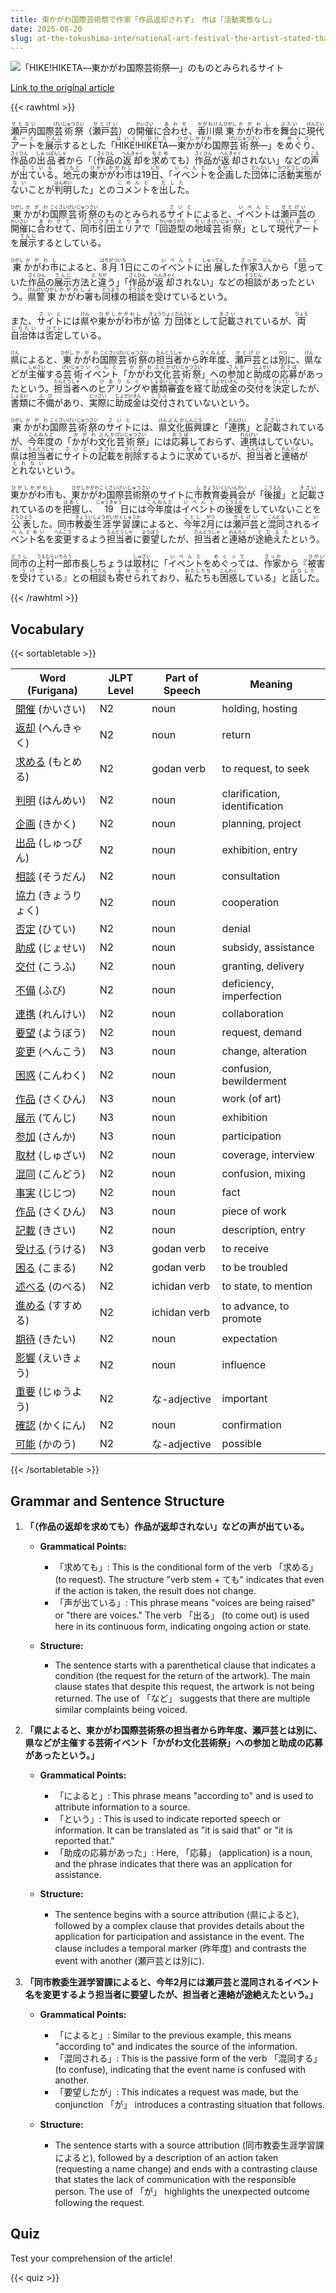 ```yaml
---
title: 東かがわ国際芸術祭で作家「作品返却されず」　市は「活動実態なし」
date: 2025-08-20
slug: at-the-tokushima-international-art-festival-the-artist-stated-that-their-work-was-not-returned-while-the-city-claimed-there-was-no-actual-activity
---
```


![「HIKE!HIKETA―東かがわ国際芸術祭―」のものとみられるサイト](https://www.asahicom.jp/imgopt/img/99d7d119c6/comm_L/AS20250820000699.jpg "「HIKE!HIKETA―東かがわ国際芸術祭―」のものとみられるサイト")

[Link to the original article](https://asahi.com/articles/AST8M7TCFT8MPLXB00BM.html?iref=comtop_7_05)

{{< rawhtml >}}
<p><ruby>瀬戸内<rt>せとない</rt></ruby>国際<ruby>芸術祭<rt>げいじゅつさい</rt></ruby>（<ruby>瀬戸芸<rt>せとげい</rt></ruby>）の<ruby>開催<rt>かいさい</rt></ruby>に<ruby>合わせ<rt>あわせ</rt></ruby>、<ruby>香川県<rt>かがわけん</rt></ruby><ruby>東<rt>ひがし</rt></ruby><ruby>かがわ市<rt>かがわし</rt></ruby>を<ruby>舞台<rt>ぶたい</rt></ruby>に<ruby>現代<rt>げんだい</rt></ruby><ruby>アート<rt>あーと</rt></ruby>を<ruby>展示<rt>てんじ</rt></ruby>するとした「<ruby>HIKE!HIKETA<rt>はいく！ひけた</rt></ruby>―<ruby>東かがわ<rt>ひがしかがわ</rt></ruby>国際<ruby>芸術祭<rt>げいじゅつさい</rt></ruby>―」を<ruby>めぐり<rt>めぐり</rt></ruby>、<ruby>作品<rt>さくひん</rt></ruby>の<ruby>出品者<rt>しゅっぱんしゃ</rt></ruby>から「（<ruby>作品<rt>さくひん</rt></ruby>の<ruby>返却<rt>へんきゃく</rt></ruby>を<ruby>求め<rt>もとめ</rt></ruby>ても）<ruby>作品<rt>さくひん</rt></ruby>が<ruby>返却<rt>へんきゃく</rt></ruby>されない」などの<ruby>声<rt>こえ</rt></ruby>が<ruby>出ている<rt>でている</rt></ruby>。<ruby>地元<rt>じもと</rt></ruby>の<ruby>東かがわ市<rt>ひがしかがわし</rt></ruby>は19<ruby>日<rt>にち</rt></ruby>、「<ruby>イベント<rt>いべんと</rt></ruby>を<ruby>企画<rt>きかく</rt></ruby>した<ruby>団体<rt>だんたい</rt></ruby>に<ruby>活動<rt>かつどう</rt></ruby><ruby>実態<rt>じったい</rt></ruby>が<ruby>ない<rt>ない</rt></ruby>ことが<ruby>判明<rt>はんめい</rt></ruby>した」との<ruby>コメント<rt>こめんと</rt></ruby>を<ruby>出した<rt>だした</rt></ruby>。</p>

<p><ruby>東<rt>ひがし</rt></ruby><ruby>かがわ<rt>かがわ</rt></ruby><ruby>国際<rt>こくさい</rt></ruby><ruby>芸術祭<rt>げいじゅつさい</rt></ruby>のものとみられる<ruby>サイト<rt>さいと</rt></ruby>によると、<ruby>イベント<rt>いべんと</rt></ruby>は<ruby>瀬戸芸<rt>せとげい</rt></ruby>の<ruby>開催<rt>かいさい</rt></ruby>に<ruby>合わせて<rt>あわせて</rt></ruby>、<ruby>同市<rt>どうし</rt></ruby><ruby>引田<rt>ひきた</rt></ruby><ruby>エリア<rt>えりあ</rt></ruby>で「<ruby>回遊型<rt>かいゆうがた</rt></ruby>の<ruby>地域<rt>ちいき</rt></ruby><ruby>芸術祭<rt>げいじゅつさい</rt></ruby>」として<ruby>現代<rt>げんだい</rt></ruby><ruby>アート<rt>あーと</rt></ruby>を<ruby>展示<rt>てんじ</rt></ruby>するとしている。</p>

<p><ruby>東<rt>ひがし</rt></ruby><ruby>かがわ市<rt>かがわし</rt></ruby>によると、<ruby>8<rt>はち</rt></ruby><ruby>月<rt>がつ</rt></ruby><ruby>1<rt>いち</rt></ruby>日にこの<ruby>イベント<rt>いべんと</rt></ruby>に<ruby>出展<rt>しゅってん</rt></ruby>した<ruby>作家<rt>さっか</rt></ruby>3<ruby>人<rt>にん</rt></ruby>から「<ruby>思<rt>おも</rt></ruby>っていた<ruby>作品<rt>さくひん</rt></ruby>の<ruby>展示<rt>てんじ</rt></ruby>方法<ruby>と<rt>と</rt></ruby><ruby>違<rt>ちが</rt></ruby>う」「<ruby>作品<rt>さくひん</rt></ruby>が<ruby>返却<rt>へんきゃく</rt></ruby>されない」などの<ruby>相談<rt>そうだん</rt></ruby>があったという。<ruby>県警<rt>けんけい</rt></ruby><ruby>東<rt>ひがし</rt></ruby><ruby>かがわ署<rt>かがわしょ</rt></ruby>も<ruby>同様<rt>どうよう</rt></ruby>の<ruby>相談<rt>そうだん</rt></ruby>を<ruby>受<rt>う</rt></ruby>けているという。</p>

<p>また、<ruby>サイト<rt>さいと</rt></ruby>には<ruby>県<rt>けん</rt></ruby>や<ruby>東かがわ市<rt>ひがしかがわし</rt></ruby>が<ruby>協力<rt>きょうりょく</rt></ruby><ruby>団体<rt>だんたい</rt></ruby>として<ruby>記載<rt>きさい</rt></ruby>されているが、<ruby>両<rt>りょう</rt></ruby><ruby>自治体<rt>じちたい</rt></ruby>は<ruby>否定<rt>ひてい</rt></ruby>している。</p>

<p><ruby>県<rt>けん</rt></ruby>によると、<ruby>東<rt>ひがし</rt></ruby><ruby>かがわ<rt>かがわ</rt></ruby><ruby>国際<rt>こくさい</rt></ruby><ruby>芸術祭<rt>げいじゅつさい</rt></ruby>の<ruby>担当者<rt>たんとうしゃ</rt></ruby>から<ruby>昨年度<rt>さくねんど</rt></ruby>、<ruby>瀬戸芸<rt>せとげい</rt></ruby>とは<ruby>別<rt>べつ</rt></ruby>に、<ruby>県<rt>けん</rt></ruby>などが<ruby>主催<rt>しゅさい</rt></ruby>する<ruby>芸術<rt>げいじゅつ</rt></ruby><ruby>イベント<rt>いべんと</rt></ruby>「<ruby>かがわ<rt>かがわ</rt></ruby><ruby>文化<rt>ぶんか</rt></ruby><ruby>芸術祭<rt>げいじゅつさい</rt></ruby>」への<ruby>参加<rt>さんか</rt></ruby>と<ruby>助成<rt>じょせい</rt></ruby>の<ruby>応募<rt>おうぼ</rt></ruby>があったという。<ruby>担当者<rt>たんとうしゃ</rt></ruby>への<ruby>ヒアリング<rt>ひありんぐ</rt></ruby>や<ruby>書類<rt>しょるい</rt></ruby><ruby>審査<rt>しんさ</rt></ruby>を<ruby>経て<rt>へて</rt></ruby><ruby>助成金<rt>じょせいきん</rt></ruby>の<ruby>交付<rt>こうふ</rt></ruby>を<ruby>決定<rt>けってい</rt></ruby>したが、<ruby>書類<rt>しょるい</rt></ruby>に<ruby>不備<rt>ふび</rt></ruby>があり、<ruby>実際<rt>じっさい</rt></ruby>に<ruby>助成金<rt>じょせいきん</rt></ruby>は<ruby>交付<rt>こうふ</rt></ruby>されていないという。</p>

<p><ruby>東<rt>ひがし</rt></ruby><ruby>かがわ<rt>かがわ</rt></ruby><ruby>国際<rt>こくさい</rt></ruby><ruby>芸術祭<rt>げいじゅつさい</rt></ruby>の<ruby>サイト<rt>さいと</rt></ruby>には、<ruby>県<rt>けん</rt></ruby><ruby>文化<rt>ぶんか</rt></ruby><ruby>振興<rt>しんこう</rt></ruby>課と「<ruby>連携<rt>れんけい</rt></ruby>」と<ruby>記載<rt>きさい</rt></ruby>されているが、<ruby>今年度<rt>こんねんど</rt></ruby>の「<ruby>かがわ<rt>かがわ</rt></ruby><ruby>文化<rt>ぶんか</rt></ruby><ruby>芸術祭<rt>げいじゅつさい</rt></ruby>」には<ruby>応募<rt>おうぼ</rt></ruby>しておらず、<ruby>連携<rt>れんけい</rt></ruby>はしていない。<ruby>県<rt>けん</rt></ruby>は<ruby>担当者<rt>たんとうしゃ</rt></ruby>に<ruby>サイト<rt>さいと</rt></ruby>の<ruby>記載<rt>きさい</rt></ruby>を<ruby>削除<rt>さくじょ</rt></ruby>するように<ruby>求め<rt>もとめ</rt></ruby>ているが、<ruby>担当者<rt>たんとうしゃ</rt></ruby>と<ruby>連絡<rt>れんらく</rt></ruby>が<ruby>とれない<rt>とれない</rt></ruby>という。</p>

<p><ruby>東かがわ市<rt>ひがしかがわし</rt></ruby>も、<ruby>東かがわ国際芸術祭<rt>ひがしかがわこくさいげいじゅつさい</rt></ruby>のサイトに<ruby>市<rt>し</rt></ruby><ruby>教育委員会<rt>きょういくいいんかい</rt></ruby>が「<ruby>後援<rt>こうえん</rt></ruby>」と<ruby>記載<rt>きさい</rt></ruby>されているのを<ruby>把握<rt>はあく</rt></ruby>し、<ruby>19<rt>じゅうきゅう</rt></ruby>日には<ruby>今年度<rt>こんねんど</rt></ruby>は<ruby>イベント<rt>いべんと</rt></ruby>の<ruby>後援<rt>こうえん</rt></ruby>をしていないことを<ruby>公表<rt>こうひょう</rt></ruby>した。同市<ruby>教委<rt>きょうい</rt></ruby><ruby>生涯学習課<rt>しょうがいがくしゅうか</rt></ruby>によると、<ruby>今年<rt>ことし</rt></ruby>2<ruby>月<rt>がつ</rt></ruby>には<ruby>瀬戸芸<rt>せとげい</rt></ruby>と<ruby>混同<rt>こんどう</rt></ruby>される<ruby>イベント名<rt>いべんとめい</rt></ruby>を<ruby>変更<rt>へんこう</rt></ruby>するよう<ruby>担当者<rt>たんとうしゃ</rt></ruby>に<ruby>要望<rt>ようぼう</rt></ruby>したが、<ruby>担当者<rt>たんとうしゃ</rt></ruby>と<ruby>連絡<rt>れんらく</rt></ruby>が<ruby>途絶えた<rt>とだえた</rt></ruby>という。</p>

<p><ruby>同市<rt>どうし</rt></ruby>の<ruby>上村<rt>うえむら</rt></ruby><ruby>一郎<rt>いちろう</rt></ruby>市長<rt>しちょう</rt></ruby>は<ruby>取材<rt>しゅざい</rt></ruby>に「<ruby>イベント<rt>いべんと</rt></ruby>を<ruby>めぐって<rt>めぐって</rt></ruby>は、<ruby>作家<rt>さっか</rt></ruby>から『<ruby>被害<rt>ひがい</rt></ruby>を<ruby>受けて<rt>うけて</rt></ruby>いる』との<ruby>相談<rt>そうだん</rt></ruby>も<ruby>寄せられて<rt>よせられて</rt></ruby>おり、<ruby>私たち<rt>わたしたち</rt></ruby>も<ruby>困惑<rt>こんわく</rt></ruby>している」と<ruby>話した<rt>はなした</rt></ruby>。</p>
{{< /rawhtml >}}

## Vocabulary


{{< sortabletable >}}

| Word (Furigana)       | JLPT Level | Part of Speech         | Meaning                     |
|-----------------------|------------|------------------------|-----------------------------|
|[開催](https://jisho.org/search/%E9%96%8B%E5%82%AC) (かいさい)| N2         | noun                   | holding, hosting            |
|[返却](https://jisho.org/search/%E8%BF%94%E5%8D%B4) (へんきゃく)| N2         | noun                   | return                      |
|[求める](https://jisho.org/search/%E6%B1%82%E3%82%81%E3%82%8B) (もとめる)| N2         | godan verb             | to request, to seek         |
|[判明](https://jisho.org/search/%E5%88%A4%E6%98%8E) (はんめい)| N2         | noun                   | clarification, identification|
|[企画](https://jisho.org/search/%E4%BC%81%E7%94%BB) (きかく)| N2         | noun                   | planning, project           |
|[出品](https://jisho.org/search/%E5%87%BA%E5%93%81) (しゅっぴん)| N2         | noun                   | exhibition, entry           |
|[相談](https://jisho.org/search/%E7%9B%B8%E8%AB%87) (そうだん)| N2         | noun                   | consultation                |
|[協力](https://jisho.org/search/%E5%8D%94%E5%8A%9B) (きょうりょく)| N2         | noun                   | cooperation                 |
|[否定](https://jisho.org/search/%E5%90%A6%E5%AE%9A) (ひてい)| N2         | noun                   | denial                      |
|[助成](https://jisho.org/search/%E5%8A%A9%E6%88%90) (じょせい)| N2         | noun                   | subsidy, assistance         |
|[交付](https://jisho.org/search/%E4%BA%A4%E4%BB%98) (こうふ)| N2         | noun                   | granting, delivery          |
|[不備](https://jisho.org/search/%E4%B8%8D%E5%82%99) (ふび)| N2         | noun                   | deficiency, imperfection    |
|[連携](https://jisho.org/search/%E9%80%A3%E6%90%BA) (れんけい)| N2         | noun                   | collaboration               |
|[要望](https://jisho.org/search/%E8%A6%81%E6%9C%9B) (ようぼう)| N2         | noun                   | request, demand             |
|[変更](https://jisho.org/search/%E5%A4%89%E6%9B%B4) (へんこう)| N3         | noun                   | change, alteration          |
|[困惑](https://jisho.org/search/%E5%9B%B0%E6%83%91) (こんわく)| N2         | noun                   | confusion, bewilderment     |
|[作品](https://jisho.org/search/%E4%BD%9C%E5%93%81) (さくひん)| N3         | noun                   | work (of art)              |
|[展示](https://jisho.org/search/%E5%B1%95%E7%A4%BA) (てんじ)| N3         | noun                   | exhibition                  |
|[参加](https://jisho.org/search/%E5%8F%82%E5%8A%A0) (さんか)| N3         | noun                   | participation               |
|[取材](https://jisho.org/search/%E5%8F%96%E6%9D%90) (しゅざい)| N2         | noun                   | coverage, interview         |
|[混同](https://jisho.org/search/%E6%B7%B7%E5%90%8C) (こんどう)| N2         | noun                   | confusion, mixing           |
|[事実](https://jisho.org/search/%E4%BA%8B%E5%AE%9F) (じじつ)| N2         | noun                   | fact                        |
|[作品](https://jisho.org/search/%E4%BD%9C%E5%93%81) (さくひん)| N3         | noun                   | piece of work               |
|[記載](https://jisho.org/search/%E8%A8%98%E8%BC%89) (きさい)| N2         | noun                   | description, entry          |
|[受ける](https://jisho.org/search/%E5%8F%97%E3%81%91%E3%82%8B) (うける)| N3         | godan verb             | to receive                  |
|[困る](https://jisho.org/search/%E5%9B%B0%E3%82%8B) (こまる)| N2         | godan verb             | to be troubled              |
|[述べる](https://jisho.org/search/%E8%BF%B0%E3%81%B9%E3%82%8B) (のべる)| N2         | ichidan verb           | to state, to mention       |
|[進める](https://jisho.org/search/%E9%80%B2%E3%82%81%E3%82%8B) (すすめる)| N2         | ichidan verb           | to advance, to promote      |
|[期待](https://jisho.org/search/%E6%9C%9F%E5%BE%85) (きたい)| N2         | noun                   | expectation                 |
|[影響](https://jisho.org/search/%E5%BD%B1%E9%9F%BF) (えいきょう)| N2         | noun                   | influence                   |
|[重要](https://jisho.org/search/%E9%87%8D%E8%A6%81) (じゅうよう)| N2         | な-adjective           | important                   |
|[確認](https://jisho.org/search/%E7%A2%BA%E8%AA%8D) (かくにん)| N2         | noun                   | confirmation                |
|[可能](https://jisho.org/search/%E5%8F%AF%E8%83%BD) (かのう)| N2         | な-adjective           | possible                    |

{{< /sortabletable >}}


## Grammar and Sentence Structure

1. **「（作品の返却を求めても）作品が返却されない」などの声が出ている。**

   - **Grammatical Points:**
     - 「求めても」: This is the conditional form of the verb 「求める」 (to request). The structure "verb stem + ても" indicates that even if the action is taken, the result does not change.
     - 「声が出ている」: This phrase means "voices are being raised" or "there are voices." The verb 「出る」 (to come out) is used here in its continuous form, indicating ongoing action or state.

   - **Structure:**
     - The sentence starts with a parenthetical clause that indicates a condition (the request for the return of the artwork). The main clause states that despite this request, the artwork is not being returned. The use of 「など」 suggests that there are multiple similar complaints being voiced.

2. **「県によると、東かがわ国際芸術祭の担当者から昨年度、瀬戸芸とは別に、県などが主催する芸術イベント「かがわ文化芸術祭」への参加と助成の応募があったという。」**

   - **Grammatical Points:**
     - 「によると」: This phrase means "according to" and is used to attribute information to a source.
     - 「という」: This is used to indicate reported speech or information. It can be translated as "it is said that" or "it is reported that."
     - 「助成の応募があった」: Here, 「応募」 (application) is a noun, and the phrase indicates that there was an application for assistance.

   - **Structure:**
     - The sentence begins with a source attribution (県によると), followed by a complex clause that provides details about the application for participation and assistance in the event. The clause includes a temporal marker (昨年度) and contrasts the event with another (瀬戸芸とは別に).

3. **「同市教委生涯学習課によると、今年2月には瀬戸芸と混同されるイベント名を変更するよう担当者に要望したが、担当者と連絡が途絶えたという。」**

   - **Grammatical Points:**
     - 「によると」: Similar to the previous example, this means "according to" and indicates the source of the information.
     - 「混同される」: This is the passive form of the verb 「混同する」 (to confuse), indicating that the event name is confused with another.
     - 「要望したが」: This indicates a request was made, but the conjunction 「が」 introduces a contrasting situation that follows.

   - **Structure:**
     - The sentence starts with a source attribution (同市教委生涯学習課によると), followed by a description of an action taken (requesting a name change) and ends with a contrasting clause that states the lack of communication with the responsible person. The use of 「が」 highlights the unexpected outcome following the request.

## Quiz

Test your comprehension of the article!

{{< quiz >}}